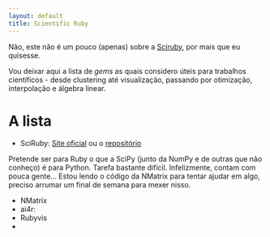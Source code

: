 ```yaml
---
layout: default
title: Scientific Ruby
---
```


Não, este não é um pouco (apenas) sobre a [Sciruby](http://sciruby.com), por mais que eu quisesse.

Vou deixar aqui a lista de _gems_ as quais considero úteis para trabalhos científicos - desde clustering até visualização, passando por otimização, interpolação e álgebra linear.

A lista
=======

+ SciRuby: [Site oficial](http://sciruby.com) ou o [repositório](http://github.com/sciruby/sciruby)

Pretende ser para Ruby o que a SciPy (junto da NumPy e de outras que não conheço) é para Python. Tarefa bastante difícil. Infelizmente, contam com pouca gente... Estou lendo o código da NMatrix para tentar ajudar em algo, preciso arrumar um final de semana para mexer nisso. 

+ NMatrix
+ ai4r: 
+ Rubyvis
+ 